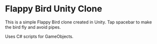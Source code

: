 # Flappy Bird Unity Clone
This is a simple Flappy Bird clone created in Unity. Tap spacebar to make the bird fly and avoid pipes.

Uses C# scripts for GameObjects.
